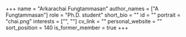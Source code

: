 +++
name = "Arkarachai Fungtammasan"
author_names = ["A Fungtammasan"]
role = "Ph.D. student"
short_bio = ""
id = ""
portrait = "chai.png"
interests = ["", ""]
cv_link = ""
personal_website = ""
sort_position = 140
is_former_member = true
+++

